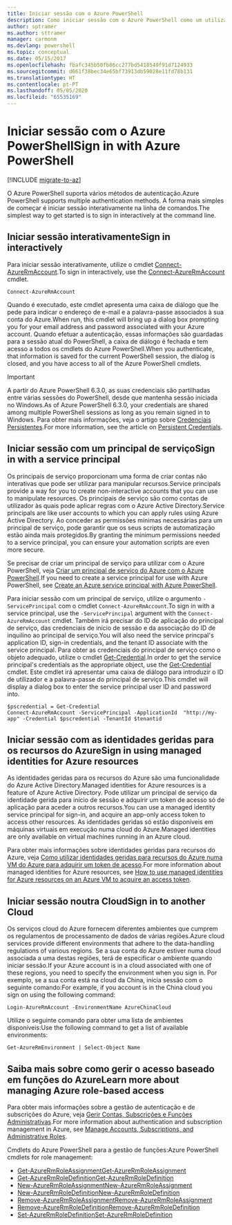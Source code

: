 ```yaml
---
title: Iniciar sessão com o Azure PowerShell
description: Como iniciar sessão com o Azure PowerShell como um utilizador, principal de serviço ou com identidades geridas para recursos do Azure.
author: sptramer
ms.author: sttramer
manager: carmonm
ms.devlang: powershell
ms.topic: conceptual
ms.date: 05/15/2017
ms.openlocfilehash: fbafc345b50fb86cc277bd5418549f91d7124933
ms.sourcegitcommit: d661f38bec34e65bf73913db59028e11fd78b131
ms.translationtype: HT
ms.contentlocale: pt-PT
ms.lasthandoff: 05/05/2020
ms.locfileid: "65535169"
---
```

# <a name="sign-in-with-azure-powershell"></a><span data-ttu-id="d5950-103">Iniciar sessão com o Azure PowerShell</span><span class="sxs-lookup"><span data-stu-id="d5950-103">Sign in with Azure PowerShell</span></span>

[!INCLUDE [migrate-to-az](../includes/migrate-to-az.md)]

<span data-ttu-id="d5950-104">O Azure PowerShell suporta vários métodos de autenticação.</span><span class="sxs-lookup"><span data-stu-id="d5950-104">Azure PowerShell supports multiple authentication methods.</span></span> <span data-ttu-id="d5950-105">A forma mais simples de começar é iniciar sessão interativamente na linha de comandos.</span><span class="sxs-lookup"><span data-stu-id="d5950-105">The simplest way to get started is to sign in interactively at the command line.</span></span>

## <a name="sign-in-interactively"></a><span data-ttu-id="d5950-106">Iniciar sessão interativamente</span><span class="sxs-lookup"><span data-stu-id="d5950-106">Sign in interactively</span></span>

<span data-ttu-id="d5950-107">Para iniciar sessão interativamente, utilize o cmdlet [Connect-AzureRmAccount](/powershell/module/azurerm.profile/connect-azurermaccount).</span><span class="sxs-lookup"><span data-stu-id="d5950-107">To sign in interactively, use the [Connect-AzureRmAccount](/powershell/module/azurerm.profile/connect-azurermaccount) cmdlet.</span></span>

```azurepowershell-interactive
Connect-AzureRmAccount
```

<span data-ttu-id="d5950-108">Quando é executado, este cmdlet apresenta uma caixa de diálogo que lhe pede para indicar o endereço de e-mail e a palavra-passe associados à sua conta do Azure.</span><span class="sxs-lookup"><span data-stu-id="d5950-108">When run, this cmdlet will bring up a dialog box prompting you for your email address and password associated with your Azure account.</span></span> <span data-ttu-id="d5950-109">Quando efetuar a autenticação, essas informações são guardadas para a sessão atual do PowerShell, a caixa de diálogo é fechada e tem acesso a todos os cmdlets do Azure PowerShell.</span><span class="sxs-lookup"><span data-stu-id="d5950-109">When you authenticate, that information is saved for the current PowerShell session, the dialog is closed, and you have access to all of the Azure PowerShell cmdlets.</span></span>

> [!IMPORTANT]
> <span data-ttu-id="d5950-110">A partir do Azure PowerShell 6.3.0, as suas credenciais são partilhadas entre várias sessões do PowerShell, desde que mantenha sessão iniciada no Windows.</span><span class="sxs-lookup"><span data-stu-id="d5950-110">As of Azure PowerShell 6.3.0, your credentials are shared among multiple PowerShell sessions as long as you remain signed in to Windows.</span></span> <span data-ttu-id="d5950-111">Para obter mais informações, veja o artigo sobre [Credenciais Persistentes](context-persistence.md).</span><span class="sxs-lookup"><span data-stu-id="d5950-111">For more information, see the article on [Persistent Credentials](context-persistence.md).</span></span>

## <a name="sign-in-with-a-service-principal"></a><span data-ttu-id="d5950-112">Iniciar sessão com um principal de serviço</span><span class="sxs-lookup"><span data-stu-id="d5950-112">Sign in with a service principal</span></span>

<span data-ttu-id="d5950-113">Os principais de serviço proporcionam uma forma de criar contas não interativas que pode ser utilizar para manipular recursos.</span><span class="sxs-lookup"><span data-stu-id="d5950-113">Service principals provide a way for you to create non-interactive accounts that you can use to manipulate resources.</span></span> <span data-ttu-id="d5950-114">Os principais de serviço são como contas de utilizador às quais pode aplicar regras com o Azure Active Directory.</span><span class="sxs-lookup"><span data-stu-id="d5950-114">Service principals are like user accounts to which you can apply rules using Azure Active Directory.</span></span> <span data-ttu-id="d5950-115">Ao conceder as permissões mínimas necessárias para um principal de serviço, pode garantir que os seus scripts de automatização estão ainda mais protegidos.</span><span class="sxs-lookup"><span data-stu-id="d5950-115">By granting the minimum permissions needed to a service principal, you can ensure your automation scripts are even more secure.</span></span>

<span data-ttu-id="d5950-116">Se precisar de criar um principal de serviço para utilizar com o Azure PowerShell, veja [Criar um principal de serviço do Azure com o Azure PowerShell](create-azure-service-principal-azureps.md).</span><span class="sxs-lookup"><span data-stu-id="d5950-116">If you need to create a service principal for use with Azure PowerShell, see [Create an Azure service principal with Azure PowerShell](create-azure-service-principal-azureps.md).</span></span>

<span data-ttu-id="d5950-117">Para iniciar sessão com um principal de serviço, utilize o argumento `-ServicePrincipal` com o cmdlet `Connect-AzureRmAccount`.</span><span class="sxs-lookup"><span data-stu-id="d5950-117">To sign in with a service principal, use the `-ServicePrincipal` argument with the `Connect-AzureRmAccount` cmdlet.</span></span> <span data-ttu-id="d5950-118">Também irá precisar do ID de aplicação do principal de serviço, das credenciais de início de sessão e da associação do ID de inquilino ao principal de serviço.</span><span class="sxs-lookup"><span data-stu-id="d5950-118">You will also need the service princpal's application ID, sign-in credentials, and the tenant ID associate with the service principal.</span></span> <span data-ttu-id="d5950-119">Para obter as credenciais do principal de serviço como o objeto adequado, utilize o cmdlet [Get-Credential](/powershell/module/microsoft.powershell.security/get-credential).</span><span class="sxs-lookup"><span data-stu-id="d5950-119">In order to get the service principal's credentials as the appropriate object, use the [Get-Credential](/powershell/module/microsoft.powershell.security/get-credential) cmdlet.</span></span> <span data-ttu-id="d5950-120">Este cmdlet irá apresentar uma caixa de diálogo para introduzir o ID de utilizador e a palavra-passe do principal de serviço.</span><span class="sxs-lookup"><span data-stu-id="d5950-120">This cmdlet will display a dialog box to enter the service principal user ID and password into.</span></span>

```azurepowershell-interactive
$pscredential = Get-Credential
Connect-AzureRmAccount -ServicePrincipal -ApplicationId  "http://my-app" -Credential $pscredential -TenantId $tenantid
```

## <a name="sign-in-using-managed-identities-for-azure-resources"></a><span data-ttu-id="d5950-121">Iniciar sessão com as identidades geridas para os recursos do Azure</span><span class="sxs-lookup"><span data-stu-id="d5950-121">Sign in using managed identities for Azure resources</span></span>

<span data-ttu-id="d5950-122">As identidades geridas para os recursos do Azure são uma funcionalidade do Azure Active Directory.</span><span class="sxs-lookup"><span data-stu-id="d5950-122">Managed identities for Azure resources is a feature of Azure Active Directory.</span></span> <span data-ttu-id="d5950-123">Pode utilizar um principal de serviço da identidade gerida para início de sessão e adquirir um token de acesso só de aplicação para aceder a outros recursos.</span><span class="sxs-lookup"><span data-stu-id="d5950-123">You can use a managed identity service principal for sign-in, and acquire an app-only access token to access other resources.</span></span> <span data-ttu-id="d5950-124">As identidades geridas só estão disponíveis em máquinas virtuais em execução numa cloud do Azure.</span><span class="sxs-lookup"><span data-stu-id="d5950-124">Managed identities are only available on virtual machines running in an Azure cloud.</span></span>

<span data-ttu-id="d5950-125">Para obter mais informações sobre identidades geridas para recursos do Azure, veja [Como utilizar identidades geridas para recursos do Azure numa VM do Azure para adquirir um token de acesso](/azure/active-directory/managed-identities-azure-resources/how-to-use-vm-token).</span><span class="sxs-lookup"><span data-stu-id="d5950-125">For more information about managed identities for Azure resources, see [How to use managed identities for Azure resources on an Azure VM to acquire an access token](/azure/active-directory/managed-identities-azure-resources/how-to-use-vm-token).</span></span>

## <a name="sign-in-to-another-cloud"></a><span data-ttu-id="d5950-126">Iniciar sessão noutra Cloud</span><span class="sxs-lookup"><span data-stu-id="d5950-126">Sign in to another Cloud</span></span>

<span data-ttu-id="d5950-127">Os serviços cloud do Azure fornecem diferentes ambientes que cumprem os regulamentos de processamento de dados de várias regiões.</span><span class="sxs-lookup"><span data-stu-id="d5950-127">Azure cloud services provide different environments that adhere to the data-handling regulations of various regions.</span></span> <span data-ttu-id="d5950-128">Se a sua conta do Azure estiver numa cloud associada a uma destas regiões, terá de especificar o ambiente quando iniciar sessão.</span><span class="sxs-lookup"><span data-stu-id="d5950-128">If your Azure account is in a cloud associated with one of these regions, you need to specify the environment when you sign in.</span></span> <span data-ttu-id="d5950-129">Por exemplo, se a sua conta está na cloud da China, inicia sessão com o seguinte comando:</span><span class="sxs-lookup"><span data-stu-id="d5950-129">For example, if you account is in the China cloud you sign on using the following command:</span></span>

```azurepowershell-interactive
Login-AzureRmAccount -EnvironmentName AzureChinaCloud
```

<span data-ttu-id="d5950-130">Utilize o seguinte comando para obter uma lista de ambientes disponíveis:</span><span class="sxs-lookup"><span data-stu-id="d5950-130">Use the following command to get a list of available environments:</span></span>

```azurepowershell-interactive
Get-AzureRmEnvironment | Select-Object Name
```

## <a name="learn-more-about-managing-azure-role-based-access"></a><span data-ttu-id="d5950-131">Saiba mais sobre como gerir o acesso baseado em funções do Azure</span><span class="sxs-lookup"><span data-stu-id="d5950-131">Learn more about managing Azure role-based access</span></span>

<span data-ttu-id="d5950-132">Para obter mais informações sobre a gestão de autenticação e de subscrições do Azure, veja [Gerir Contas, Subscrições e Funções Administrativas](/azure/active-directory/role-based-access-control-configure).</span><span class="sxs-lookup"><span data-stu-id="d5950-132">For more information about authentication and subscription management in Azure, see [Manage Accounts, Subscriptions, and Administrative Roles](/azure/active-directory/role-based-access-control-configure).</span></span>

<span data-ttu-id="d5950-133">Cmdlets do Azure PowerShell para a gestão de funções:</span><span class="sxs-lookup"><span data-stu-id="d5950-133">Azure PowerShell cmdlets for role management:</span></span>

* [<span data-ttu-id="d5950-134">Get-AzureRmRoleAssignment</span><span class="sxs-lookup"><span data-stu-id="d5950-134">Get-AzureRmRoleAssignment</span></span>](/powershell/module/AzureRM.Resources/Get-AzureRmRoleAssignment)
* [<span data-ttu-id="d5950-135">Get-AzureRmRoleDefinition</span><span class="sxs-lookup"><span data-stu-id="d5950-135">Get-AzureRmRoleDefinition</span></span>](/powershell/module/AzureRM.Resources/Get-AzureRmRoleDefinition)
* [<span data-ttu-id="d5950-136">New-AzureRmRoleAssignment</span><span class="sxs-lookup"><span data-stu-id="d5950-136">New-AzureRmRoleAssignment</span></span>](/powershell/module/AzureRM.Resources/New-AzureRmRoleAssignment)
* [<span data-ttu-id="d5950-137">New-AzureRmRoleDefinition</span><span class="sxs-lookup"><span data-stu-id="d5950-137">New-AzureRmRoleDefinition</span></span>](/powershell/module/AzureRM.Resources/New-AzureRmRoleDefinition)
* [<span data-ttu-id="d5950-138">Remove-AzureRmRoleAssignment</span><span class="sxs-lookup"><span data-stu-id="d5950-138">Remove-AzureRmRoleAssignment</span></span>](/powershell/module/AzureRM.Resources/Remove-AzureRmRoleAssignment)
* [<span data-ttu-id="d5950-139">Remove-AzureRmRoleDefinition</span><span class="sxs-lookup"><span data-stu-id="d5950-139">Remove-AzureRmRoleDefinition</span></span>](/powershell/module/AzureRM.Resources/Remove-AzureRmRoleDefinition)
* [<span data-ttu-id="d5950-140">Set-AzureRmRoleDefinition</span><span class="sxs-lookup"><span data-stu-id="d5950-140">Set-AzureRmRoleDefinition</span></span>](/powershell/moduel/AzureRM.Resources/Set-AzureRmRoleDefinition)
